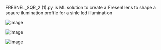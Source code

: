 FRESNEL_SQR_2 (1).py is ML solution to create a Fresenl lens to shape a sqaure ilumination profile for a sinle led illumination

![image](https://github.com/user-attachments/assets/ed9c09f5-28de-474c-8bcd-2e1a59eb0700)

![image](https://github.com/user-attachments/assets/29a52017-ac4f-4a5f-af47-84919e292921)

![image](https://github.com/user-attachments/assets/173b0a13-ab9e-4dea-852b-c008c7cb6f06)
